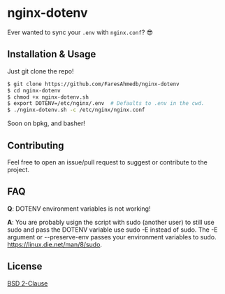 # nginx-dotenv
Ever wanted to sync your `.env` with `nginx.conf`? 😎

## Installation & Usage

Just git clone the repo!

```bash
$ git clone https://github.com/FaresAhmedb/nginx-dotenv
$ cd nginx-dotenv
$ chmod +x nginx-dotenv.sh
$ export DOTENV=/etc/nginx/.env  # Defaults to .env in the cwd.
$ ./nginx-dotenv.sh -c /etc/nginx/nginx.conf
```

Soon on bpkg, and basher!

## Contributing
Feel free to open an issue/pull request to suggest or contribute to the project.

## FAQ
**Q**: DOTENV environment variables is not working!

**A**: You are probably usign the script with sudo (another user) to still use sudo and pass the DOTENV variable use sudo -E instead of sudo. The -E argument or --preserve-env passes your environment variables to sudo. https://linux.die.net/man/8/sudo.

## License

[BSD 2-Clause](/LICENSE)
